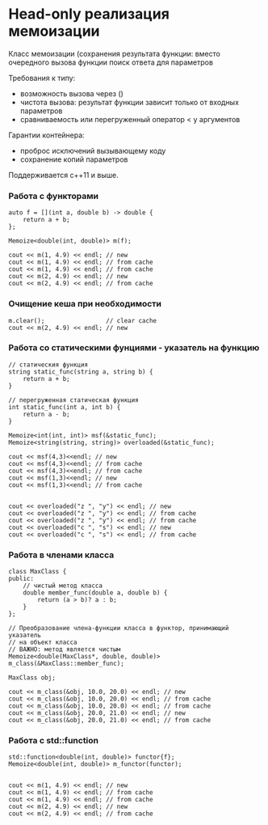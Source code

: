 # Head-only реализация мемоизации

Класс мемоизации (сохранения результата функции: вместо очередного вызова
функции поиск ответа для параметров

Требования к типу:
- возможность вызова через ()
- чистота вызова: результат функции зависит только от входных параметров
- сравниваемость или перегруженный оператор < у аргументов

Гарантии контейнера:
- проброс исключений вызывающему коду
- сохранение копий параметров

Поддерживается c++11 и выше.

### Работа с функторами

```
auto f = [](int a, double b) -> double {
    return a + b;
};

Memoize<double(int, double)> m(f);

cout << m(1, 4.9) << endl; // new
cout << m(1, 4.9) << endl; // from cache
cout << m(1, 4.9) << endl; // from cache
cout << m(2, 4.9) << endl; // new
cout << m(2, 4.9) << endl; // from cache
```

### Очищение кеша при необходимости

```
m.clear();                 // clear cache
cout << m(2, 4.9) << endl; // new
```

### Работа со статическими фунциями - указатель на функцию

```
// статическия функция
string static_func(string a, string b) {
    return a + b;
}

// перегруженная статическая функция
int static_func(int a, int b) {
    return a - b;
}

Memoize<int(int, int)> msf(&static_func);
Memoize<string(string, string)> overloaded(&static_func);

cout << msf(4,3)<<endl; // new
cout << msf(4,3)<<endl; // from cache
cout << msf(4,3)<<endl; // from cache
cout << msf(1,3)<<endl; // new
cout << msf(1,3)<<endl; // from cache


cout << overloaded("z ", "y") << endl; // new
cout << overloaded("z ", "y") << endl; // from cache
cout << overloaded("z ", "y") << endl; // from cache
cout << overloaded("c ", "s") << endl; // new
cout << overloaded("c ", "s") << endl; // from cache
```

### Работа в членами класса

```
class MaxClass {
public:
    // чистый метод класса
    double member_func(double a, double b) {
        return (a > b)? a : b;
    }
};

// Преобразование члена-функции класса в функтор, принимающий указатель
// на объект класса
// ВАЖНО: метод является чистым
Memoize<double(MaxClass*, double, double)> m_class(&MaxClass::member_func);

MaxClass obj;

cout << m_class(&obj, 10.0, 20.0) << endl; // new
cout << m_class(&obj, 10.0, 20.0) << endl; // from cache
cout << m_class(&obj, 10.0, 20.0) << endl; // from cache
cout << m_class(&obj, 20.0, 21.0) << endl; // new
cout << m_class(&obj, 20.0, 21.0) << endl; // from cache
```


### Работа с std::function

```
std::function<double(int, double)> functor{f};
Memoize<double(int, double)> m_functor(functor);


cout << m(1, 4.9) << endl; // new
cout << m(1, 4.9) << endl; // from cache
cout << m(1, 4.9) << endl; // from cache
cout << m(2, 4.9) << endl; // new
cout << m(2, 4.9) << endl; // from cache
```
